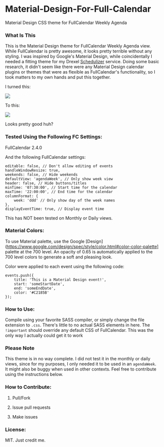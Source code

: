 # Material-Design-For-Full-Calendar

Material Design CSS theme for FullCalendar Weekly Agenda

### What Is This

This is the Material Design theme for FullCalendar Weekly Agenda view. 
While FullCalendar is pretty awesome, it looks pretty terrible without
any styling. I was inspired by Google's Material Design, while
coincidentally I needed a fitting theme for my Drexel
[Schedulizer](http://loop.tf/schedulizer) service. Doing some basic
research, it didn't seem like there were any Material Design calendar
plugins or themes that were as flexible as FullCalendar's
functionality, so I took matters to my own hands and put this
together.

I turned this:

<img src="http://imgur.com/vKTKUTx.png">

To this:

<img src="http://imgur.com/HkrkAaY.png">

Looks pretty good huh?

### Tested Using the Following FC Settings:

FullCalendar 2.4.0

And the following FullCalendar settings:

    editable: false, // Don't allow editing of events
    handleWindowResize: true,
    weekends: false, // Hide weekends
    defaultView: 'agendaWeek', // Only show week view
    header: false, // Hide buttons/titles
    minTime: '07:30:00', // Start time for the calendar
    maxTime: '22:00:00', // End time for the calendar
    columnFormat: {
        week: 'ddd' // Only show day of the week names
    },
    displayEventTime: true, // Display event time

This has NOT been tested on Monthly or Daily views.

### Material Colors: 

To use Material palette, use the Google [Design](https://www.google.com/design/spec/style/color.html#color-color-palette] palette at the 700 level. An opacity of 
0.65 is automatically applied to the 700 level colors to generate a 
soft and pleasing look.

Color were applied to each event using the following code:

    events.push({
        title: 'This is a Material Design event!',
        start: 'someStartDate',
        end: 'someEndDate',
        color: '#C2185B'
    });

### How to Use:

Compile using your favorite SASS compiler, or simply change the file
extension to `.css`. There's little to no actual SASS elements in
here. The `!important` should override any default CSS of
FullCalendar. This was the only way I actually could get it to work

### Please Note

This theme is in no way complete. I did not test it in the monthly or
daily views, since for my purposes, I only needed it to be used in an
`agendaWeek`. It might also be buggy when used in other contexts. Feel
free to contribute using the instructions below.

### How to Contribute:

1. Pull/Fork

2. Issue pull requests

3. Make issues

### License:

MIT. Just credit me.


